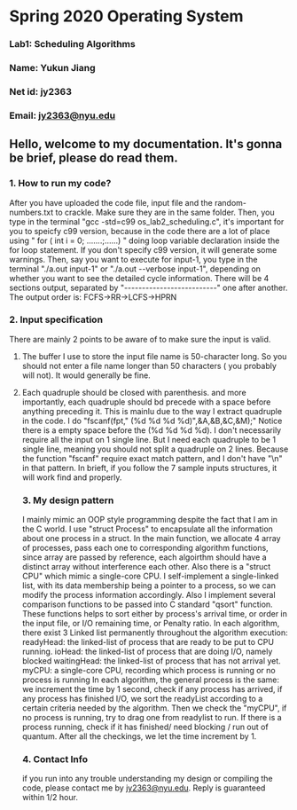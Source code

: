 
# Spring 2020 Operating System
### Lab1: Scheduling Algorithms
### Name: Yukun Jiang
### Net id: jy2363
### Email: jy2363@nyu.edu

## Hello, welcome to my documentation. It's gonna be brief, please do read them.


### 1. How to run my code?
After you have uploaded the code file, input file and the random-numbers.txt to crackle. Make sure they are in the same folder.
Then, you type in the terminal "gcc -std=c99 os_lab2_scheduling.c", it's important for you to speicfy c99 version, because in the code there are a lot of place using " for ( int i = 0; .......;......) " doing loop variable declaration inside the for loop statement. If you don't specify c99 version, it will generate some warnings.
Then, say you want to execute for input-1, you type in the terminal "./a.out input-1" or "./a.out --verbose input-1", depending on whether you want to see the detailed cycle information. There will be 4 sections output, separated by "--------------------------" one after another. The output order is: FCFS->RR->LCFS->HPRN

### 2. Input specification
There are mainly 2 points to be aware of to make sure the input is valid.
1. The buffer I use to store the input file name is 50-character long. So you should not enter a file name longer than 50 characters ( you probably will not). It would generally be fine.
2. Each quadruple should be closed with parenthesis. and more importantly, each quadruple should bd precede with a space before anything preceding it. This is mainlu due to the way I extract quadruple in the code. 
	I do "fscanf(fpt," (%d %d %d %d)",&A,&B,&C,&M);" Notice there is a empty space before the (%d %d %d %d).
	I don't necessarily require all the input on 1 single line. But I need each quadruple to be 1 single line, meaning you should not split a quadruple on 2 lines. Because the function "fscanf" require exact match pattern, and I don't have "\n" in that pattern. In brieft, if you follow the 7 sample inputs structures, it will work find and properly.
	
	### 3. My design pattern
	I mainly mimic an OOP style programming despite the fact that I am in the C world. I use "struct Process" to encapsulate all the information about one process in a struct. In the main function, we allocate 4 array of processes, pass each one to corresponding algorithm functions, since array are passed by reference, each algoirthm should have a distinct array without  interference each other. Also there is a "struct CPU" which mimic a single-core CPU.
	I self-implement a single-linked list, with its data membership being a pointer to a process, so we can modify the process information accordingly. Also I implement several comparison functions to be passed into C standard "qsort" function. These functions helps to sort either by process's arrival time, or order in the input file, or I/O remaining time, or Penalty ratio.
	In each algorithm, there exist 3 Linked list permanently throughout the algorithm execution:
	readyHead: the linked-list of process that are ready to be put to CPU running.
	ioHead: the linked-list of process that are doing I/O, namely blocked
	waitingHead: the linked-list of process that has not arrival yet.
	myCPU: a single-core CPU, recording which process is running or no process is running
	In each algorithm, the general process is the same: we increment the time by 1 second, check if any process has arrived, if any process has finished I/O, we sort the readyList according to a certain criteria needed by the algorithm. Then we check the "myCPU", if no process is running, try to drag one from readylist to run. If there is a process running, check if it has finished/ need blocking / run out of quantum. After all the checkings, we let the time increment by 1.
	
	### 4. Contact Info
	if you run into any trouble understanding my design or compiling the code, please contact me by jy2363@nyu.edu. Reply is guaranteed within 1/2 hour.
